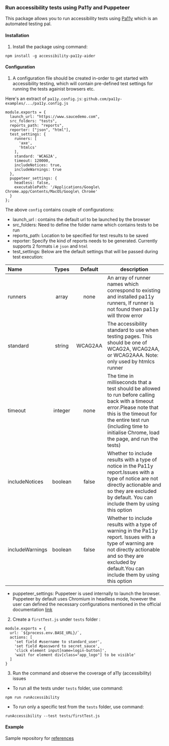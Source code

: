 ### Run accessibility tests using Pa11y and Puppeteer
This package allows you to run accessibility tests using [Pa11y](https://pa11y.org/) which is an automated testing pal.

#### Installation
1. Install the package using command:
```
npm install -g accessibility-pa11y-aider
```
#### Configuration
1. A configuration file should be created in-order to get started with accessibility testing, which will contain pre-defined test settings for running the tests againist browsers etc.

Here's an extract of `pa11y.config.js`:
`github.com/pa11y-examples/.../pa11y.config.js`
```
module.exports = {
  launch_url: "https://www.saucedemo.com",
  src_folders: "tests",
  reports_path: "reports",
  reporter: ["json", "html"],
  test_settings: {
    runners: [
      'axe',
      'htmlcs'
    ],
    standard: 'WCAG2A',
    timeout: 120000,
    includeNotices: true,
    includeWarnings: true
  },
  puppeteer_settings: {
    headless: false,
    executablePath: '/Applications/Google\ Chrome.app/Contents/MacOS/Google\ Chrome'
  }
};
```
The above `config` contains couple of configurations: 
* launch_url : contains the default url to be launched by the browser
* src_folders: Need to define the folder name which contains tests to be run
* reports_path: Location to be specified for test results to be saved
* reporter: Specify the kind of reports needs to be generated. Currently supports 2 formats i.e `json` and `html`
* test_settings: Below are the default settings that will be passed during test execution:

| Name            | Types   | Default | description                               |
| :----------     |:------: | :------:| ----------------------------------------- |
| runners         | array   | none    | An array of runner names which correspond to    existing and installed pa11y runners, If runner is not found then pa11y will throw error |
| standard        | string  | WCAG2AA | The accessibility standard to use when testing pages. This should be one of WCAG2A, WCAG2AA, or WCAG2AAA. Note: only used by htmlcs runner |
| timeout         | integer | none    | The time in milliseconds that a test should be allowed to run before calling back with a timeout error.Please note that this is the timeout for the entire test run (including time to initialise Chrome, load the page, and run the tests) |
| includeNotices  | boolean | false   | Whether to include results with a type of notice in the Pa11y report.Issues with a type of notice are not directly actionable and so they are excluded by default. You can include them by using this option |
| includeWarnings | boolean | false   | Whether to include results with a type of warning in the Pa11y report. Issues with a type of warning are not directly actionable and so they are excluded by default.You can include them by using this option |

* puppeteer_settings: Puppeteer is used internally to launch the browser. Puppeteer by default uses Chromium in headless mode, however the user can defined the necessary configurations mentioned in the official documentation [link](https://github.com/puppeteer/puppeteer#default-runtime-settings)

2. Create a `firstTest.js` under `tests` folder :
```
module.exports = {
  url: `${process.env.BASE_URL}/`,
  actions: [
    'set field #username to standard_user',
    'set field #password to secret_sauce',
    'click element input[name=login-button]',
    'wait for element div[class="app_logo"] to be visible'
  ]
}
```
3. Run the command and observe the coverage of a11y (accessibility) issues
* To run all the tests under `tests` folder, use command:
```
npm run runAccessibility
```
* To run only a specific test from the `tests` folder, use command:
```
runAccessibility --test tests/firstTest.js
```

#### Example
Sample repository for [references](https://github.com/Dikshita25/pa11y-example-tests)
